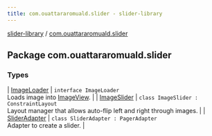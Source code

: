 ```yaml
---
title: com.ouattararomuald.slider - slider-library
---
```


[slider-library](../index.html) / [com.ouattararomuald.slider](./index.html)

## Package com.ouattararomuald.slider

### Types

| [ImageLoader](-image-loader/index.html) | `interface ImageLoader`<br>Loads image into [ImageView](https://developer.android.com/reference/android/widget/ImageView.html). |
| [ImageSlider](-image-slider/index.html) | `class ImageSlider : ConstraintLayout`<br>Layout manager that allows auto-flip left and right through images. |
| [SliderAdapter](-slider-adapter/index.html) | `class SliderAdapter : PagerAdapter`<br>Adapter to create a slider. |

